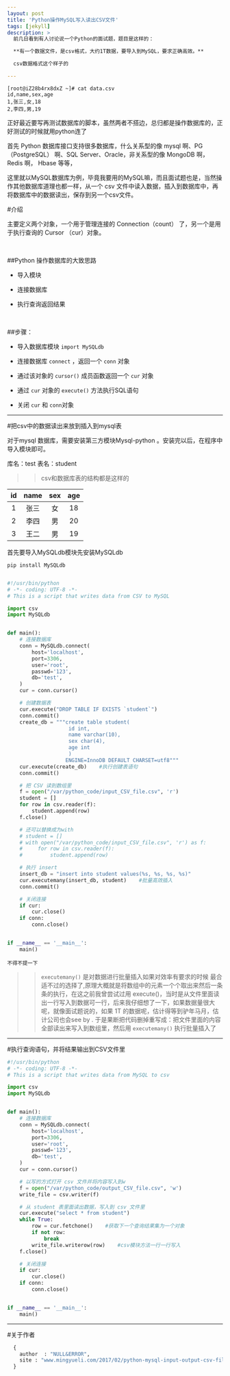 ```yaml
---
layout: post
title: 'Python操作MySQL写入读出CSV文件'
tags: [jekyll]
description: >
  前几日看到有人讨论说一个Python的面试题，题目是这样的：

  **有一个数据文件，是csv格式，大约1T数据，要导入到MySQL，要求正确高效。**

  csv数据格式这个样子的

---
```




<!--more-->

```
[root@iZ28b4rx8dxZ ~]# cat data.csv 
id,name,sex,age
1,张三,女,18
2,李四,男,19
```

正好最近要写再测试数据库的脚本，虽然两者不搭边，总归都是操作数据库的，正好测试的时候就用python连了

首先  Python 数据库接口支持很多数据库，什么关系型的像 mysql 啊、PG（PostgreSQL） 啊、SQL Server、Oracle，非关系型的像 MongoDB 啊，Redis 啊， Hbase 等等，

这里就以MySQL数据库为例，毕竟我要用的MySQL嘛，而且面试题也是，当然操作其他数据库道理也都一样，从一个 csv 文件中读入数据，插入到数据库中，再将数据库中的数据读出，保存到另一个csv文件。


#介绍

主要定义两个对象，一个用于管理连接的 Connection（count） 了，另一个是用于执行查询的 Cursor （cur）对象。

&nbsp;

##Python 操作数据库的大致思路

* 导入模块

* 连接数据库

* 执行查询返回结果

&nbsp;

##步骤：

* 导入数据库模块 `import MySQLdb`

* 连接数据库 `connect` ，返回一个 `conn` 对象

* 通过该对象的 `cursor()` 成员函数返回一个 `cur` 对象

* 通过 `cur` 对象的 `execute()` 方法执行SQL语句

* 关闭 `cur` 和 `conn`对象 


----------


#把csv中的数据读出来放到插入到mysql表

对于mysql 数据库，需要安装第三方模块Mysql-python 。安装完以后，在程序中导入模块即可。
 
库名：test
表名：student
 
>> csv和数据库表的结构都是这样的

| id   | name | sex  | age |
| :--: | :--: | :--: | :--: |
| 1  | 张三 | 女    | 18 |
| 2  | 李四 | 男    | 20 |
| 3  | 王二 | 男    | 19 |
 
 
首先要导入MySQLdb模块先安装MySQLdb
 
`pip install MySQLdb`
 
```python

#!/usr/bin/python
# -*- coding: UTF-8 -*-
# This is a script that writes data from CSV to MySQL

import csv
import MySQLdb


def main():
    # 连接数据库
    conn = MySQLdb.connect(
        host='localhost',
        port=3306,
        user='root',
        passwd='123',
        db='test',
    )
    cur = conn.cursor()

    # 创建数据表
    cur.execute("DROP TABLE IF EXISTS `student`")
    conn.commit()
    create_db = """create table student(
                    id int,
                    name varchar(10),
                    sex char(4),
                    age int
                    )
                   ENGINE=InnoDB DEFAULT CHARSET=utf8"""
    cur.execute(create_db)    #执行创建表语句
    conn.commit()

    # 把 CSV 读到数组里
    f = open("/var/python_code/input_CSV_file.csv", 'r')
    student = []
    for row in csv.reader(f):
        student.append(row)
    f.close()

    # 还可以替换成为with
    # student = []
    # with open("/var/python_code/input_CSV_file.csv", 'r') as f:
    #     for row in csv.reader(f):
    #         student.append(row)

    # 执行 insert
    insert_db = "insert into student values(%s, %s, %s, %s)"
    cur.executemany(insert_db, student)    #批量高效插入
    conn.commit()

    # 关闭连接
    if cur:
        cur.close()
    if conn:
        conn.close()


if __name__ == '__main__':
    main()
``` 
 
``不得不提一下``

>> `executemany()` 是对数据进行批量插入如果对效率有要求的时候 最合适不过的选择了,原理大概就是将数组中的元素一个个取出来然后一条条的执行，在这之前我曾尝试过用 execute()，当时是从文件里面读出一行写入到数据可一行，后来我仔细想了一下，如果数据量很大呢，就像面试题说的，如果 1T 的数据呢，估计得等到驴年马月，估计公司也会see by . 于是果断把代码删掉重写成：把文件里面的内容全部读出来写入到数组里，然后用 `executemany()` 执行批量插入了



----------


   
#执行查询语句，并将结果输出到CSV文件里

```python
#!/usr/bin/python
# -*- coding: UTF-8 -*-
# This is a script that writes data from MySQL to csv

import csv
import MySQLdb


def main():
    # 连接数据库
    conn = MySQLdb.connect(
        host='localhost',
        port=3306,
        user='root',
        passwd='123',
        db='test',
    )
    cur = conn.cursor()

    # 以写的方式打开 csv 文件并将内容写入到w
    f = open("/var/python_code/output_CSV_file.csv", 'w')
    write_file = csv.writer(f)

    # 从 student 表里面读出数据，写入到 csv 文件里
    cur.execute("select * from student")
    while True:
        row = cur.fetchone()    #获取下一个查询结果集为一个对象
        if not row:
            break
        write_file.writerow(row)    #csv模块方法一行一行写入
    f.close()

    # 关闭连接
    if cur:
        cur.close()
    if conn:
        conn.close()


if __name__ == '__main__':
    main()
```

----------


#关于作者

```python
  {
    author  : "NULL&ERROR",
    site : "www.mingyueli.com/2017/02/python-mysql-input-output-csv-file.html"
  }
```

